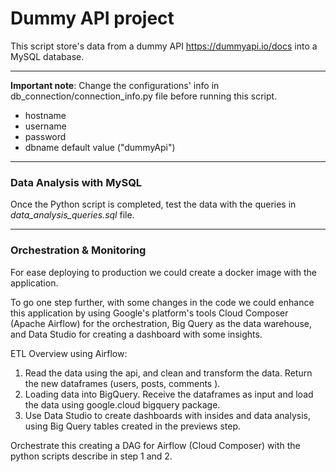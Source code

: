 # Dummy API project 
This script store's data from a dummy API https://dummyapi.io/docs into a MySQL database.

---
**Important note**: Change the configurations' info in db_connection/connection_info.py file before running this script.

- hostname
- username
- password
- dbname default value ("dummyApi")

---
### Data Analysis with MySQL 

Once the Python script is completed, test the data with the queries in *data_analysis_queries.sql* file.

---

### Orchestration & Monitoring

For ease deploying to production we could create a docker image with the application.

To go one step further, with some changes in the code we could enhance this application by using Google's platform's tools Cloud Composer (Apache Airflow) for the orchestration, Big Query as the data warehouse, and Data Studio for creating a dashboard with some insights. 

ETL Overview using Airflow:
1. Read the data using the api, and clean and transform the data. Return the new dataframes (users, posts, comments ).
2. Loading data into BigQuery. Receive the dataframes as input and load the data using google.cloud bigquery package.
3. Use Data Studio to create dashboards with insides and data analysis, using Big Query tables created in the previews step. 

Orchestrate this creating a DAG for Airflow (Cloud Composer) with the python scripts describe in step 1 and 2. 